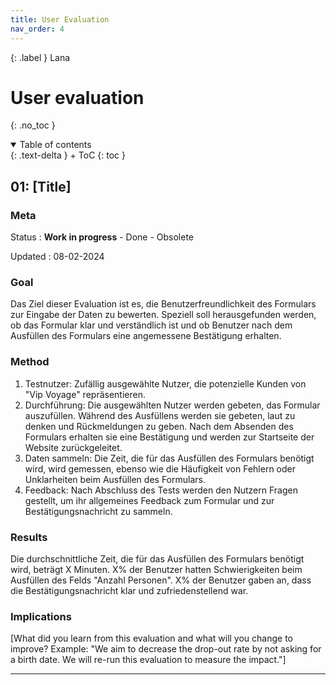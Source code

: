 ```yaml
---
title: User Evaluation
nav_order: 4
---
```


{: .label }
Lana

# User evaluation
{: .no_toc }

<details open markdown="block">
{: .text-delta }
<summary>Table of contents</summary>
+ ToC
{: toc }
</details>

## 01: [Title]

### Meta

Status
: **Work in progress** - Done - Obsolete

Updated
: 08-02-2024

### Goal

Das Ziel dieser Evaluation ist es, die Benutzerfreundlichkeit des Formulars zur Eingabe der Daten zu bewerten. Speziell soll herausgefunden werden, ob das Formular klar und verständlich ist und ob Benutzer nach dem Ausfüllen des Formulars eine angemessene Bestätigung erhalten.

### Method

1. Testnutzer: Zufällig ausgewählte Nutzer, die potenzielle Kunden von "Vip Voyage" repräsentieren.
2. Durchführung: Die ausgewählten Nutzer werden gebeten, das Formular auszufüllen. Während des Ausfüllens werden sie gebeten, laut zu denken und Rückmeldungen zu geben. Nach dem Absenden des Formulars erhalten sie eine Bestätigung und werden zur Startseite der Website zurückgeleitet.
3. Daten sammeln: Die Zeit, die für das Ausfüllen des Formulars benötigt wird, wird gemessen, ebenso wie die Häufigkeit von Fehlern oder Unklarheiten beim Ausfüllen des Formulars.
4. Feedback: Nach Abschluss des Tests werden den Nutzern Fragen gestellt, um ihr allgemeines Feedback zum Formular und zur Bestätigungsnachricht zu sammeln.

### Results

Die durchschnittliche Zeit, die für das Ausfüllen des Formulars benötigt wird, beträgt X Minuten.
X% der Benutzer hatten Schwierigkeiten beim Ausfüllen des Felds "Anzahl Personen".
X% der Benutzer gaben an, dass die Bestätigungsnachricht klar und zufriedenstellend war.

### Implications

[What did you learn from this evaluation and what will you change to improve? Example: "We aim to decrease the drop-out rate by not asking for a birth date. We will re-run this evaluation to measure the impact."]

---
